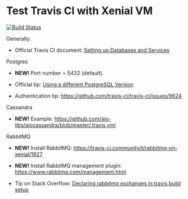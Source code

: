 # Test Travis CI with Xenial VM

[![Build Status](https://travis-ci.com/buluma/test-travisci-xenial-2.svg?branch=main)](https://travis-ci.com/buluma/test-travisci-xenial-2) 

Generally:

 - Official Travis CI document: [Setting up Databases and Services](https://docs.travis-ci.com/user/database-setup/)


Postgres

 - **NEW!** Port number = 5432 (default).

 - Official tip: [Using a different PostgreSQL Version](https://docs.travis-ci.com/user/database-setup/#using-a-different-postgresql-version)

 - Authentication tip: https://github.com/travis-ci/travis-ci/issues/9624

Cassandra

 - **NEW!** Example: https://github.com/aio-libs/aiocassandra/blob/master/.travis.yml

RabbitMQ 

 - **NEW!** Install RabbitMQ: https://travis-ci.community/t/rabbitmq-on-xenial/1827

 - **NEW!** Install RabbitMQ management plugin: https://www.rabbitmq.com/management.html

 - Tip on Stack Overflow: [Declaring rabbitmq exchanges in travis build setup](https://stackoverflow.com/q/52107517/714426)
